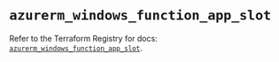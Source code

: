 # `azurerm_windows_function_app_slot`

Refer to the Terraform Registry for docs: [`azurerm_windows_function_app_slot`](https://registry.terraform.io/providers/hashicorp/azurerm/4.49.0/docs/resources/windows_function_app_slot).
